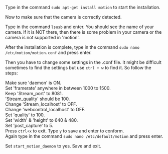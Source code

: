 Type in the command `sudo apt-get install motion` to start the installation.  

Now to make sure that the camera is correctly detected.  

Type in the command `lsusb` and enter. You should see the name of your camera. If it is NOT there, then there is some problem in your camera or the camera is not supported in 'motion'.  

After the installation is complete, type in the command `sudo nano /etc/motion/motion.conf` and press enter.  

Then you have to change some settings in the .conf file. It might be difficult sometimes to find the settings but use `ctrl + w` to find it. So follow the steps:  

Make sure 'daemon' is ON.  
Set 'framerate' anywhere in between 1000 to 1500.  
Keep 'Stream_port' to 8081.  
'Stream_quality' should be 100.  
Change 'Stream_localhost' to OFF.  
Change 'webcontrol_localhost' to OFF.  
Set 'quality' to 100.  
Set 'width' & 'height' to 640 & 480.  
Set 'post_capture' to 5.  
Press `ctrl+x` to exit. Type `y` to save and enter to conform.  
Again type in the command `sudo nano /etc/default/motion` and press enter.  

Set `start_motion_daemon` to yes. Save and exit.  
